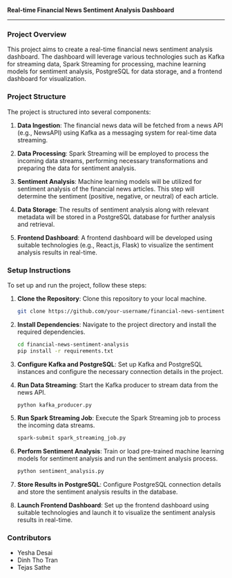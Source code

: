 **Real-time Financial News Sentiment Analysis Dashboard**

---

### Project Overview

This project aims to create a real-time financial news sentiment analysis dashboard. The dashboard will leverage various technologies such as Kafka for streaming data, Spark Streaming for processing, machine learning models for sentiment analysis, PostgreSQL for data storage, and a frontend dashboard for visualization.

### Project Structure

The project is structured into several components:

1. **Data Ingestion**: The financial news data will be fetched from a news API (e.g., NewsAPI) using Kafka as a messaging system for real-time data streaming.

2. **Data Processing**: Spark Streaming will be employed to process the incoming data streams, performing necessary transformations and preparing the data for sentiment analysis.

3. **Sentiment Analysis**: Machine learning models will be utilized for sentiment analysis of the financial news articles. This step will determine the sentiment (positive, negative, or neutral) of each article.

4. **Data Storage**: The results of sentiment analysis along with relevant metadata will be stored in a PostgreSQL database for further analysis and retrieval.

5. **Frontend Dashboard**: A frontend dashboard will be developed using suitable technologies (e.g., React.js, Flask) to visualize the sentiment analysis results in real-time.

### Setup Instructions

To set up and run the project, follow these steps:

1. **Clone the Repository**: Clone this repository to your local machine.

   ```bash
   git clone https://github.com/your-username/financial-news-sentiment-analysis.git
   ```

2. **Install Dependencies**: Navigate to the project directory and install the required dependencies.

   ```bash
   cd financial-news-sentiment-analysis
   pip install -r requirements.txt
   ```

3. **Configure Kafka and PostgreSQL**: Set up Kafka and PostgreSQL instances and configure the necessary connection details in the project.

4. **Run Data Streaming**: Start the Kafka producer to stream data from the news API.

   ```bash
   python kafka_producer.py
   ```

5. **Run Spark Streaming Job**: Execute the Spark Streaming job to process the incoming data streams.

   ```bash
   spark-submit spark_streaming_job.py
   ```

6. **Perform Sentiment Analysis**: Train or load pre-trained machine learning models for sentiment analysis and run the sentiment analysis process.

   ```bash
   python sentiment_analysis.py
   ```

7. **Store Results in PostgreSQL**: Configure PostgreSQL connection details and store the sentiment analysis results in the database.

8. **Launch Frontend Dashboard**: Set up the frontend dashboard using suitable technologies and launch it to visualize the sentiment analysis results in real-time.

### Contributors

- Yesha Desai
- Dinh Tho Tran
- Tejas Sathe
